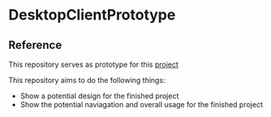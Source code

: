 # DesktopClientPrototype

## Reference
This repository serves as prototype for this [project](https://github.com/DigitalHtlFootprint/DataImportClient/blob/afda5cdd6e7a4df0ba41d743326c59694c767777/README.md)

This repository aims to do the following things:
- Show a potential design for the finished project
- Show the potential naviagation and overall usage for the finished project
